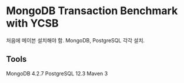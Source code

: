 # MongoDB Transaction Benchmark with YCSB

처음에 메이븐 설치해야 함.
MongoDB, PostgreSQL 각각 설치.


## Tools

MongoDB 4.2.7
PostgreSQL 12.3
Maven 3
